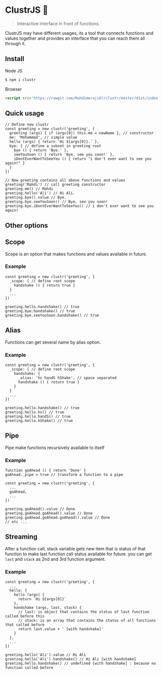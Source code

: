 # ClustrJS :herb:
> Interactive interface in front of functions.

ClustrJS may have different usages, its a tool that connects functions and values together and provides an interface that you
can reach them all through it.

## Install
Node JS
``` bash
$ npm i clustr
```

Browser
``` html
<script src='https://rawgit.com/Mahdimeraji07/clustr/master/dist/index.js'></script>
```

## Quick usage
``` JS
// Define new clustr
const greeting = new clustr('greeting', {
  greeting (args) { if (args[0]) this.me = newName }, // constructor
  me: 'Mohammad', // simple value
  hello (args) { return `Hi ${args[0]}.` },
  bye: { // define a subset in greeting root
    bye () { return 'Bye.' },
    seeYouSoon () { return 'Bye, see you soon!' },
    iDontEverWantToSeeYou () { return "i don't ever want to see you again!" }
  }
})

// Now greeting contains all above functions and values
greeting('Mahdi') // call greeting constructor
greeting.me() // Mahdi
greeting.hello('Ali') // Hi Ali.
greeting.bye().value // Bye.
greeting.bye.seeYouSoon() // Bye, see you soon!
greeting.bye.iDontEverWantToSeeYou() // i don't ever want to see you again!
```

## Other options

## Scope
Scope is an option that makes functions and values available in future.
### Example
``` JS
const greeting = new clustr('greeting', {
  _scope: { // define root scope
    handshake () { return true }
  }
  ...
})

greeting.hello.handshake() // true
greeting.bye.handshake() // true
greeting.bye.seeYouSoon.handshake() // true
```

## Alias
Functions can get several name by alias option.
### Example
``` JS
const greeting = new clustr('greeting', {
  _scope: { // define root scope
    handshake: {
      _alias: 'hs handS hShake', // space separated
      handshake () { return true }
    }
  }
  ...
})

greeting.hello.handshake() // true
greeting.hello.hs() // true
greeting.hello.handS() // true
greeting.hello.hShake() // true
```

## Pipe
Pipe make functions recursively available to itself
### Example
``` JS
function goAhead () { return 'Done' }
goAhead._pipe = true // transform a function to a pipe

const greeting = new clustr('greeting', {
  ...
  goAhead,
  ...
})

greeting.goAhead().value // Done
greeting.goAhead.goAhead().value // Done
greeting.goAhead.goAhead.goAhead().value // Done
// etc ...
```

## Streaming
After a function call, stack variable gets new item that is status of that function
to make last function call status available for future. you can get `last` and `stack`
as 2nd and 3rd function argument.
### Example
``` JS
const greeting = new clustr('greeting', {
  ...
  hello: {
    hello (args) {
      return `Hi ${args[0]}`
    },
    handshake (args, last, stack) {
      // last: is object that contains the status of last function called before this
      // stack: is an array that contains the status of all functions that called before
      return last.value + ' [with handshake]'
    }
  },
  ...
})

greeting.hello('Ali').value // Hi Ali
greeting.hello('Ali').handshake() // Hi Ali [with handshake]
greeting.hello.handshake() // undefined [with handshake] : because no function called before
```
